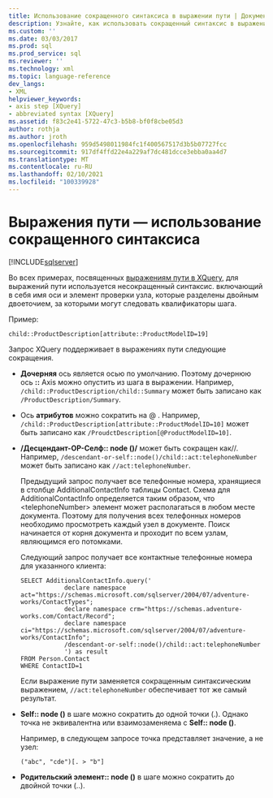 ```yaml
---
title: Использование сокращенного синтаксиса в выражении пути | Документация Майкрософт
description: Узнайте, как использовать сокращенный синтаксис в выражениях пути XQuery.
ms.custom: ''
ms.date: 03/03/2017
ms.prod: sql
ms.prod_service: sql
ms.reviewer: ''
ms.technology: xml
ms.topic: language-reference
dev_langs:
- XML
helpviewer_keywords:
- axis step [XQuery]
- abbreviated syntax [XQuery]
ms.assetid: f83c2e41-5722-47c3-b5b8-bf0f8cbe05d3
author: rothja
ms.author: jroth
ms.openlocfilehash: 959d5498011984fc1f400567517d3b5b07727fcc
ms.sourcegitcommit: 917df4ffd22e4a229af7dc481dcce3ebba0aa4d7
ms.translationtype: MT
ms.contentlocale: ru-RU
ms.lasthandoff: 02/10/2021
ms.locfileid: "100339928"
---
```

# <a name="path-expressions---using-abbreviated-syntax"></a>Выражения пути — использование сокращенного синтаксиса
[!INCLUDE[sqlserver](../includes/applies-to-version/sqlserver.md)]

  Во всех примерах, посвященных [выражениям пути в XQuery,](../xquery/path-expressions-xquery.md) для выражений пути используется несокращенный синтаксис. включающий в себя имя оси и элемент проверки узла, которые разделены двойным двоеточием, за которыми могут следовать квалификаторы шага.  
  
 Пример:  
  
```  
child::ProductDescription[attribute::ProductModelID=19]  
```  
  
 Запрос XQuery поддерживает в выражениях пути следующие сокращения.  
  
-   **Дочерняя** ось является осью по умолчанию. Поэтому дочернюю ось **::** Axis можно опустить из шага в выражении. Например, `/child::ProductDescription/child::Summary` может быть записано как `/ProductDescription/Summary`.  
  
-   Ось **атрибутов** можно сократить на @ . Например, `/child::ProductDescription[attribute::ProductModelID=10]` может быть записано как `/ProudctDescription[@ProductModelID=10]`.  
  
-   **/Десцендант-ОР-Селф:: node ()/** может быть сокращен как//. Например, `/descendant-or-self::node()/child::act:telephoneNumber` может быть записано как `//act:telephoneNumber`.  
  
     Предыдущий запрос получает все телефонные номера, хранящиеся в столбце AdditionalContactInfo таблицы Contact. Схема для AdditionalContactInfo определяется таким образом, что \<telephoneNumber> элемент может располагаться в любом месте документа. Поэтому для получения всех телефонных номеров необходимо просмотреть каждый узел в документе. Поиск начинается от корня документа и проходит по всем узлам, являющимся его потомками.  
  
     Следующий запрос получает все контактные телефонные номера для указанного клиента:  
  
    ```  
    SELECT AdditionalContactInfo.query('             
                declare namespace act="https://schemas.microsoft.com/sqlserver/2004/07/adventure-works/ContactTypes";             
                declare namespace crm="https://schemas.adventure-works.com/Contact/Record";             
                declare namespace ci="https://schemas.microsoft.com/sqlserver/2004/07/adventure-works/ContactInfo";             
                /descendant-or-self::node()/child::act:telephoneNumber             
                ') as result             
    FROM Person.Contact             
    WHERE ContactID=1             
    ```  
  
     Если выражение пути заменяется сокращенным синтаксическим выражением, `//act:telephoneNumber` обеспечивает тот же самый результат.  
  
-   **Self:: node ()** в шаге можно сократить до одной точки (.). Однако точка не эквивалентна или взаимозаменяема с **Self:: node ()**.  
  
     Например, в следующем запросе точка представляет значение, а не узел:  
  
    ```  
    ("abc", "cde")[. > "b"]  
    ```  
  
-   **Родительский элемент:: node ()** в шаге можно сократить до двойной точки (..).  
  
  
